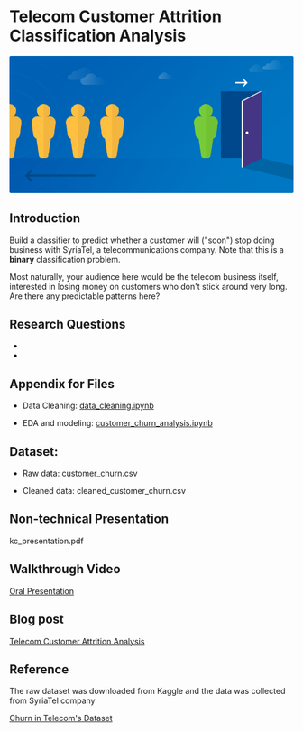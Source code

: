 
# Telecom Customer Attrition Classification Analysis
![](churn.png)

## Introduction

Build a classifier to predict whether a customer will ("soon") stop doing business with SyriaTel, a telecommunications company. Note that this is a **binary** classification problem.

Most naturally, your audience here would be the telecom business itself, interested in losing money on customers who don't stick around very long. Are there any predictable patterns here?


## Research Questions

- 
-

## Appendix for Files
- Data Cleaning: <a href="">data_cleaning.ipynb</a>

- EDA and modeling: <a href="">customer_churn_analysis.ipynb</a>

## Dataset:
- Raw data: customer_churn.csv

- Cleaned data: cleaned_customer_churn.csv

## Non-technical Presentation

kc_presentation.pdf

## Walkthrough Video

<a href="">Oral Presentation</a>

## Blog post

<a href="">Telecom Customer Attrition Analysis</a>

## Reference 
The raw dataset was downloaded from Kaggle and the data was collected from SyriaTel company 

<a href="https://www.kaggle.com/becksddf/churn-in-telecoms-dataset">Churn in Telecom's Dataset</a>

